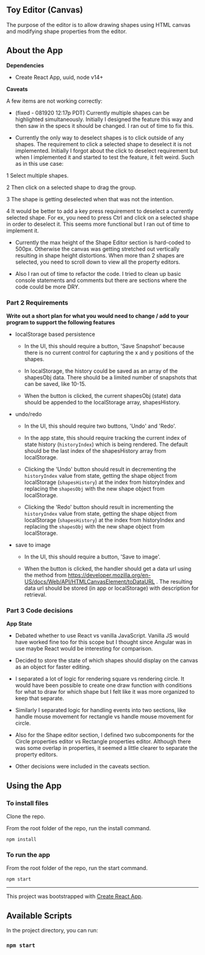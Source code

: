 ## Toy Editor (Canvas)

The purpose of the editor is to allow drawing shapes using HTML canvas and modifying shape properties from the editor.

## About the App

**Dependencies**

* Create React App, uuid, node v14+

**Caveats**

A few items are not working correctly:

* (fixed - 081920 12:17p PDT) Currently multiple shapes can be highlighted simultaneously. Initially I designed the feature this way and then saw in the specs it should be changed. I ran out of time to fix this.

* Currently the only way to deselect shapes is to click outside of any shapes. The requirement to click a selected shape to deselect it is not implemented. Initially I forgot about the click to deselect requirement but when I implemented it and started to test the feature, it felt weird. Such as in this use case: 

1 Select multiple shapes. 

2 Then click on a selected shape to drag the group. 

3 The shape is getting deselected when that was not the intention.

4 It would be better to add a key press requirement to deselect a currently selected shape. For ex, you need to press Ctrl and click on a selected shape in order to deselect it. This seems more functional but I ran out of time to implement it.

* Currently the max height of the Shape Editor section is hard-coded to 500px. Otherwise the canvas was getting stretched out vertically resulting in shape height distortions. When more than 2 shapes are selected, you need to scroll down to view all the property editors.

* Also I ran out of time to refactor the code. I tried to clean up basic console statements and comments but there are sections where the code could be more DRY.


### Part 2 Requirements

**Write out a short plan for what you would need to change / add to your program to support the following features**

* localStorage based persistence

  * In the UI, this should require a button, 'Save Snapshot' because there is no current control for capturing the x and y positions of the shapes.

  * In localStorage, the history could be saved as an array of the shapesObj data. There should be a limited number of snapshots that can be saved, like 10-15.

  * When the button is clicked, the current shapesObj (state) data should be appended to the localStorage array, shapesHistory.

* undo/redo

  * In the UI, this should require two buttons, 'Undo' and 'Redo'. 

  * In the app state, this should require tracking the current index of state history (`historyIndex`) which is being rendered. The default should be the last index of the shapesHistory array from localStorage.

  * Clicking the 'Undo' button should result in decrementing the `historyIndex` value from state, getting the shape object from localStorage (`shapesHistory`) at the index from historyIndex and replacing the `shapesObj` with the new shape object from localStorage.

  * Clicking the 'Redo' button should result in incrementing the `historyIndex` value from state, getting the shape object from localStorage (`shapesHistory`) at the index from historyIndex and replacing the `shapesObj` with the new shape object from localStorage.

* save to image

  * In the UI, this should require a button, 'Save to image'.

  * When the button is clicked, the handler should get a data url using the method from https://developer.mozilla.org/en-US/docs/Web/API/HTMLCanvasElement/toDataURL . The resulting data url should be stored (in app or localStorage) with description for retrieval.

### Part 3 Code decisions

**App State**

* Debated whether to use React vs vanilla JavaScript. Vanilla JS would have worked fine too for this scope but I thought since Angular was in use maybe React would be interesting for comparison.

* Decided to store the state of which shapes should display on the canvas as an object for faster editing.

* I separated a lot of logic for rendering square vs rendering circle. It would have been possible to create one draw function with conditions for what to draw for which shape but I felt like it was more organized to keep that separate.

* Similarly I separated logic for handling events into two sections, like handle mouse movement for rectangle vs handle mouse movement for circle.

* Also for the Shape editor section, I defined two subcomponents for the Circle properties editor vs Rectangle properties editor. Although there was some overlap in properties, it seemed a little clearer to separate the property editors.

* Other decisions were included in the caveats section.

## Using the App

### To install files

Clone the repo.

From the root folder of the repo, run the install command.

`npm install`

### To run the app

From the root folder of the repo, run the start command.

`npm start`

------

This project was bootstrapped with [Create React App](https://github.com/facebook/create-react-app).

## Available Scripts

In the project directory, you can run:

### `npm start`


